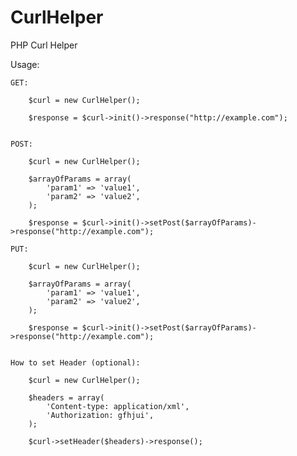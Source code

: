 # CurlHelper
PHP Curl Helper

Usage:

	GET:
		
		$curl = new CurlHelper();

		$response = $curl->init()->response("http://example.com");


	POST:
		
		$curl = new CurlHelper();
		
		$arrayOfParams = array(
			'param1' => 'value1',
			'param2' => 'value2',
		);

		$response = $curl->init()->setPost($arrayOfParams)->response("http://example.com");
		
	PUT:
		
		$curl = new CurlHelper();
		
		$arrayOfParams = array(
			'param1' => 'value1',
			'param2' => 'value2',
		);

		$response = $curl->init()->setPost($arrayOfParams)->response("http://example.com");		
		

	How to set Header (optional):
	
		$curl = new CurlHelper();
		
		$headers = array(
			'Content-type: application/xml',
			'Authorization: gfhjui',
		);
		
		$curl->setHeader($headers)->response();